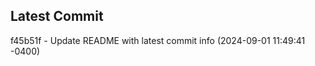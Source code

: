 
## Latest Commit
f45b51f - Update README with latest commit info (2024-09-01 11:49:41 -0400) <Yunxi-Zhou>

